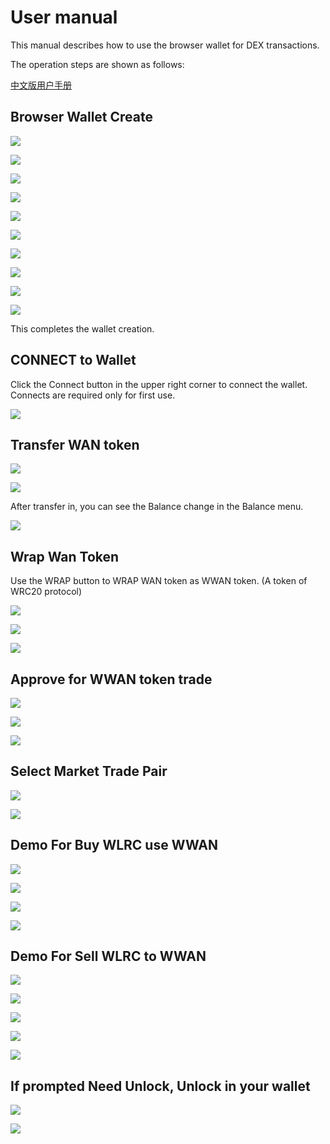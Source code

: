 # User manual

This manual describes how to use the browser wallet for DEX transactions.

The operation steps are shown as follows:

[中文版用户手册](./user-guide-CN.md)

## Browser Wallet Create

![](./imgs/img1.png)

![](./imgs/img2.png)

![](./imgs/img3.png)

![](./imgs/img4.png)

![](./imgs/img5.png)

![](./imgs/img6.png)

![](./imgs/img7.png)

![](./imgs/img8.png)

![](./imgs/img9.png)

![](./imgs/img10.png)

This completes the wallet creation.

## CONNECT to Wallet

Click the Connect button in the upper right corner to connect the wallet. Connects are required only for first use.

![](./imgs/img11.png)

## Transfer WAN token

![](./imgs/img12.png)

![](./imgs/img13.png)

After transfer in, you can see the Balance change in the Balance menu.

![](./imgs/img14.png)

## Wrap Wan Token

Use the WRAP button to WRAP WAN token as WWAN token. (A token of WRC20 protocol)

![](./imgs/img15.png)

![](./imgs/img16.png)

![](./imgs/img17.png)

## Approve for WWAN token trade

![](./imgs/img18.png)

![](./imgs/img19.png)

![](./imgs/img20.png)

## Select Market Trade Pair

![](./imgs/img21.png)

![](./imgs/img22.png)

## Demo For Buy WLRC use WWAN

![](./imgs/img23.png)

![](./imgs/img24.png)

![](./imgs/img25.png)

![](./imgs/img26.png)

## Demo For Sell WLRC to WWAN 

![](./imgs/img27.png)

![](./imgs/img28.png)

![](./imgs/img29.png)

![](./imgs/img30.png)

![](./imgs/img33.png)

## If prompted Need Unlock, Unlock in your wallet

![](./imgs/img34.png)

![](./imgs/img35.png)
